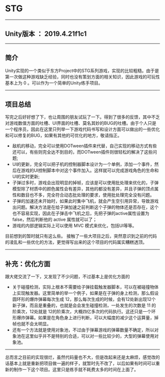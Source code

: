 # STG

---

## Unity版本 ： 2019.4.21f1c1

-----

## 简介

Unity实现的一个类似于东方Project中的STG系列游戏，实现的比较粗糙。由于是第一次做这种游戏缺乏经验，同时也没有策划方面的相关知识，因此游戏的可玩性基本上为 0 。可以作为一个简单的Unity练手项目。

---

## 项目总结

写完之后好好想了下，也让周围的朋友试玩了一下。得到了很多的反馈，其中不乏对游戏数值方面的吐槽、UI界面的吐槽、莫名其妙的BUG的吐槽。由于个人只是一个程序员，因此在这里只列举一下游戏代码书写和设计方面可以做出的一些优化和可以修复的BUG，如果有其他的可优化的地方，敬请指正。

- 敌机的移动，完全可以使用DOTween插件来代替，自己实现的移动方式有些还可以，有些则完全达不到目的，而DOTween插件则很轻松的解决了这些问题;
- UI的更新，完全可以把子机的控制器脚本设计为一个单例，添加一个事件，然后在游戏的UI控制脚本中对这个事件加入。这样就可以完成游戏角色的生命和UI的实时更新;
- 子弹过多时，游戏会出现明显的掉帧，应该是可以使用批处理来优化的，子弹模型除了材质中的颜色属性会有差异，其他的都没有差异，并且子弹的顶点属性和数目也不多，完全符合动态批处理的要求，使用批处理完全没有问题。
- 子弹的加速还未开始时，如果此时集中飞机，就会产生空引用异常，导致游戏出问题。解决方法是在给子弹加速之前判断这个子弹的物体还是否存在，这个也不容易实现，因此在子弹击中飞机之后，先把子弹的active属性设置为 false，然后判断他的 active 属性就可以了；
- 游戏的内部逻辑实际上可以使用 MVC 模式来优化，包括UI等等。

目前想到的暂时就只有这么些。
接触了一些大项目之后，突然意识到之前的代码的凌乱和一些优化的方法，更觉得写出来的这个项目的代码属实糟糕透顶。

---

## 补充：优化方面

跟大佬交流了一下，又发现了不少问题，不过基本上是优化方面的

- 关于碰撞检测，实际上根本不需要给子弹挂载触发器脚本，可以在被碰撞物体上实现触发器。这里简单的举一个例子，如果是在子弹的身上检测，那么假设圆环形的爆炸弹幕每次生成 12，那么每次生成的时候，会有12处新出现12个新子弹，而且是重叠的，也就是会会发生碰撞检测，一处发生的次数是 11 的阶乘次，12处就是 12的阶乘次，大概四亿多次的代码执行。这还只是一个环形爆炸弹幕。如果是在角色身上进行判断，可以大幅度的减少这个运算量，掉帧也就不会太明显。
- 还有一个方法就是使用对象池，不过由于弹幕游戏的弹幕数量不确定，所以对象池在这里似乎并不是特别的合适，可以对一些比较少的，大型的弹幕使用对象池。

---

总而言之目前的实现很烂，虽然代码量也不大，但是改起来还是太麻烦，感觉改的话基本上就是重新把项目做一遍的样子，就暂时先不改了，以后如果有时间可以重新的制作一下这个项目。这里只是练手就不耗费太多的时间在上面了。


